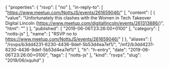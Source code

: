 {
  "properties": {
    "rsvp": [
      "no"
    ],
    "in-reply-to": [
      "https://www.meetup.com/NottsJS/events/261659046/"
    ],
    "content": [
      {
        "value": "Unfortunately this clashes with the Women in Tech Takeover Digital Lincoln (https://www.meetup.com/digitallincoln/events/261313886/)",
        "html": ""
      }
    ],
    "published": [
      "2019-06-06T23:26:00+0100"
    ],
    "category": [
      "notts-js"
    ],
    "name": [
      "RSVP no to https://www.meetup.com/NottsJS/events/261659046/"
    ]
  },
  "aliases": [
    "/rsvps/b3dd4231-6230-4436-9def-5b53d4ea7ef1/",
    "/mf2/b3dd4231-6230-4436-9def-5b53d4ea7ef1/"
  ],
  "h": "h-entry",
  "date": "2019-06-06T23:26:00+0100",
  "tags": [
    "notts-js"
  ],
  "kind": "rsvps",
  "slug": "2019/06/xquhd"
}
